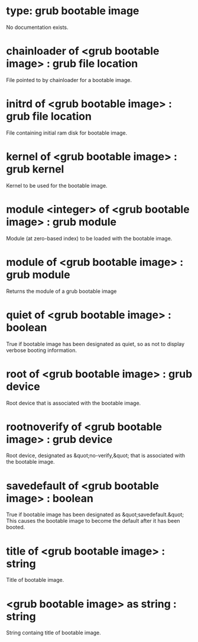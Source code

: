 # type: grub bootable image

No documentation exists.

# chainloader of &lt;grub bootable image&gt; : grub file location

File pointed to by chainloader for a bootable image.

# initrd of &lt;grub bootable image&gt; : grub file location

File containing initial ram disk for bootable image.

# kernel of &lt;grub bootable image&gt; : grub kernel

Kernel to be used for the bootable image.

# module &lt;integer&gt; of &lt;grub bootable image&gt; : grub module

Module (at zero-based index) to be loaded with the bootable image.

# module of &lt;grub bootable image&gt; : grub module

Returns the module of a grub bootable image

# quiet of &lt;grub bootable image&gt; : boolean

True if bootable image has been designated as quiet, so as not to display verbose booting information.

# root of &lt;grub bootable image&gt; : grub device

Root device that is associated with the bootable image.

# rootnoverify of &lt;grub bootable image&gt; : grub device

Root device, designated as &amp;quot;no-verify,&amp;quot; that is associated with the bootable image.

# savedefault of &lt;grub bootable image&gt; : boolean

True if bootable image has been designated as &amp;quot;savedefault.&amp;quot; This causes the bootable image to become the default after it has been booted.

# title of &lt;grub bootable image&gt; : string

Title of bootable image.

# &lt;grub bootable image&gt; as string : string

String containg title of bootable image.
